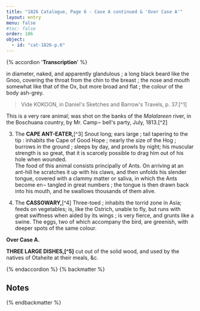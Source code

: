 ```yaml
---
title: "1826 Catalogue, Page 6 - Case A continued & 'Over Case A'"
layout: entry
menu: false
#toc: false
order: 106
object:
  - id: "cat-1826-p.6"
---
```

{% accordion '**Transcription**' %}

in diameter, naked, and apparently glandulous ; a long
black beard like the Gnoo, covering the throat from the
chin to the breast ; the nose and mouth somewhat like
that of the Ox, but more broad and flat ; the colour of the
body ash-grey.

>Vide KOKOON, in Daniel's Sketches and
Barrow's Travels, p. 37.[^1]

This is a very rare animal; was shot on the banks of the
*Malalareen* river, in the Boschuana country, by Mr. Camp¬
bell's party, July, 1813.[^2]

3. The **CAPE ANT-EATER,**[^3]
Snout long; ears large ; tail tapering to the tip : inhabits
the Cape of Good Hope ; nearly the size of the Hog ;
burrows in the ground ; sleeps by day, and prowls by
night; his muscular strength is so great, that it is scarcely
possible to drag him out of his hole when wounded.<br>
The food of this animal consists principally of Ants. On
arriving at an ant-hill he scratches it up with his claws,
and then unfolds his slender tongue, covered with a
clammy matter or saliva, in which the Ants become en¬
tangled in great numbers ; the tongue is then drawn back
into his mouth, and he swallows thousands of them alive.


4. The **CASSOWARY,**[^4]
Three-toed ; inhabits the torrid zone in Asia; feeds on
vegetables; is, like the Ostrich, unable to fly, but runs
with great swiftness when aided by its wings ; is very
fierce, and grunts like a swine. The eggs, two of which
accompany the bird, are greenish, with deeper spots of
the same colour.


**Over Case A.**

**THREE LARGE DISHES,[^5]** cut out of the solid wood,
and used by the natives of Otaheite at their meals, &c.

{% endaccordion %}
{% backmatter %}

## Notes
[^12]: 
[^13]: 
[^14]: 
[^15]: 
[^16]: 
{% endbackmatter %}
